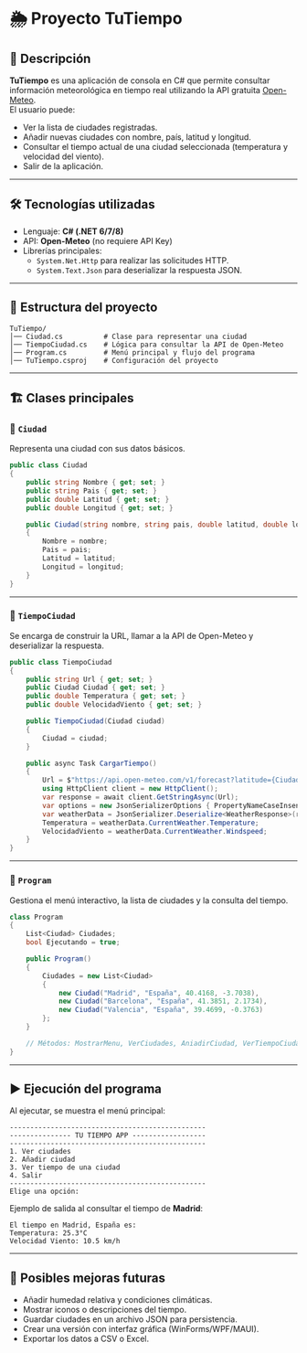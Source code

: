 # 🌦️ Proyecto TuTiempo

## 📌 Descripción
**TuTiempo** es una aplicación de consola en C# que permite consultar información meteorológica en tiempo real utilizando la API gratuita [Open-Meteo](https://open-meteo.com).  
El usuario puede:

- Ver la lista de ciudades registradas.
- Añadir nuevas ciudades con nombre, país, latitud y longitud.
- Consultar el tiempo actual de una ciudad seleccionada (temperatura y velocidad del viento).
- Salir de la aplicación.

---

## 🛠️ Tecnologías utilizadas
- Lenguaje: **C# (.NET 6/7/8)**
- API: **Open-Meteo** (no requiere API Key)
- Librerías principales:
  - `System.Net.Http` para realizar las solicitudes HTTP.
  - `System.Text.Json` para deserializar la respuesta JSON.

---

## 📂 Estructura del proyecto

```
TuTiempo/
│── Ciudad.cs          # Clase para representar una ciudad
│── TiempoCiudad.cs    # Lógica para consultar la API de Open-Meteo
│── Program.cs         # Menú principal y flujo del programa
│── TuTiempo.csproj    # Configuración del proyecto
```

---

## 🏗️ Clases principales

### 🔹 `Ciudad`
Representa una ciudad con sus datos básicos.

```csharp
public class Ciudad
{
    public string Nombre { get; set; }
    public string Pais { get; set; }
    public double Latitud { get; set; }
    public double Longitud { get; set; }

    public Ciudad(string nombre, string pais, double latitud, double longitud)
    {
        Nombre = nombre;
        Pais = pais;
        Latitud = latitud;
        Longitud = longitud;
    }
}
```

---

### 🔹 `TiempoCiudad`
Se encarga de construir la URL, llamar a la API de Open-Meteo y deserializar la respuesta.

```csharp
public class TiempoCiudad
{
    public string Url { get; set; }
    public Ciudad Ciudad { get; set; }
    public double Temperatura { get; set; }
    public double VelocidadViento { get; set; }

    public TiempoCiudad(Ciudad ciudad)
    {
        Ciudad = ciudad;
    }

    public async Task CargarTiempo()
    {
        Url = $"https://api.open-meteo.com/v1/forecast?latitude={Ciudad.Latitud.ToString(System.Globalization.CultureInfo.InvariantCulture)}&longitude={Ciudad.Longitud.ToString(System.Globalization.CultureInfo.InvariantCulture)}&current_weather=true";
        using HttpClient client = new HttpClient();
        var response = await client.GetStringAsync(Url);
        var options = new JsonSerializerOptions { PropertyNameCaseInsensitive = true };
        var weatherData = JsonSerializer.Deserialize<WeatherResponse>(response, options);
        Temperatura = weatherData.CurrentWeather.Temperature;
        VelocidadViento = weatherData.CurrentWeather.Windspeed;
    }
}
```

---

### 🔹 `Program`
Gestiona el menú interactivo, la lista de ciudades y la consulta del tiempo.

```csharp
class Program
{
    List<Ciudad> Ciudades;
    bool Ejecutando = true;

    public Program()
    {
        Ciudades = new List<Ciudad>
        {
            new Ciudad("Madrid", "España", 40.4168, -3.7038),
            new Ciudad("Barcelona", "España", 41.3851, 2.1734),
            new Ciudad("Valencia", "España", 39.4699, -0.3763)
        };
    }

    // Métodos: MostrarMenu, VerCiudades, AniadirCiudad, VerTiempoCiudad, etc.
}
```

---

## ▶️ Ejecución del programa
Al ejecutar, se muestra el menú principal:

```
------------------------------------------------
--------------- TU TIEMPO APP ------------------
------------------------------------------------
1. Ver ciudades
2. Añadir ciudad
3. Ver tiempo de una ciudad
4. Salir
------------------------------------------------
Elige una opción:
```

Ejemplo de salida al consultar el tiempo de **Madrid**:

```
El tiempo en Madrid, España es:
Temperatura: 25.3°C
Velocidad Viento: 10.5 km/h
```

---

## 🚀 Posibles mejoras futuras
- Añadir humedad relativa y condiciones climáticas.
- Mostrar iconos o descripciones del tiempo.
- Guardar ciudades en un archivo JSON para persistencia.
- Crear una versión con interfaz gráfica (WinForms/WPF/MAUI).
- Exportar los datos a CSV o Excel.

